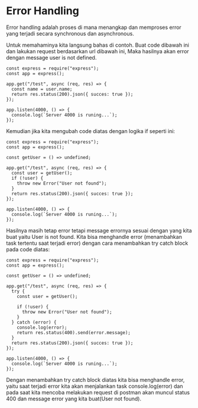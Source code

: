 # Error Handling

Error handling adalah proses di mana menangkap dan memproses error yang terjadi secara synchronous dan asynchronous.

Untuk memahaminya kita langsung bahas di contoh.
Buat code dibawah ini dan lakukan request berdasarkan url dibawah ini, Maka hasilnya akan error dengan message user is not defined.

```
const express = require("express");
const app = express();

app.get("/test", async (req, res) => {
  const name = user.name;
  return res.status(200).json({ succes: true });
});

app.listen(4000, () => {
  console.log(`Server 4000 is runing...`);
});
```

Kemudian jika kita mengubah code diatas dengan logika if seperti ini:

```
const express = require("express");
const app = express();

const getUser = () => undefined;

app.get("/test", async (req, res) => {
  const user = getUser();
  if (!user) {
    throw new Error("User not found");
  }
  return res.status(200).json({ succes: true });
});

app.listen(4000, () => {
  console.log(`Server 4000 is runing...`);
});
```

Hasilnya masih tetap error tetapi message errornya sesuai dengan yang kita buat yaitu User is not found. Kita bisa menghandle error (menambahkan task tertentu saat terjadi error) dengan cara menambahkan try catch block pada code diatas:

```
const express = require("express");
const app = express();

const getUser = () => undefined;

app.get("/test", async (req, res) => {
  try {
    const user = getUser();

    if (!user) {
      throw new Error("User not found");
    }
  } catch (error) {
    console.log(error);
    return res.status(400).send(error.message);
  }
  return res.status(200).json({ succes: true });
});

app.listen(4000, () => {
  console.log(`Server 4000 is runing...`);
});
```

Dengan menambahkan try catch block diatas kita bisa menghandle error, yaitu saat terjadi error kita akan menjalankan task console.log(error) dan pada saat kita mencoba melakukan request di postman akan muncul status 400 dan message error yang kita buat(User not found).
